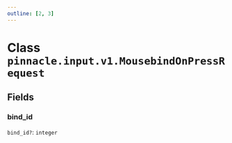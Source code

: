 ```yaml
---
outline: [2, 3]
---
```


# Class `pinnacle.input.v1.MousebindOnPressRequest`




## Fields

### bind_id <Badge type="danger" text="nullable" />

`bind_id?`: <code>integer</code>




